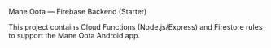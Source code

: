 Mane Oota — Firebase Backend (Starter)

This project contains Cloud Functions (Node.js/Express) and Firestore rules to support the Mane Oota Android app.